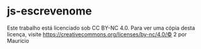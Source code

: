 # js-escrevenome
Este trabalho está licenciado sob CC BY-NC 4.0. Para ver uma cópia desta licença, visite https://creativecommons.org/licenses/by-nc/4.0/© 2 por Mauricio
